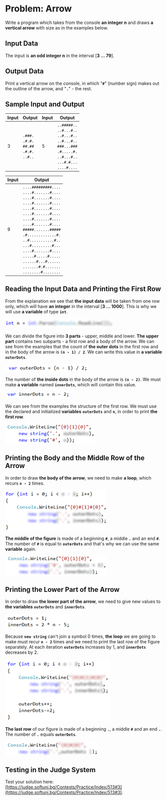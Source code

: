 # Problem: Arrow

Write a program which takes from the console **an integer n** and draws **a vertical arrow** with size as in the examples below.

## Input Data

The input is **an odd integer n** in the interval [**3 … 79**].

## Output Data

Print a vertical arrow on the console, in which "**`#`**" (number sign) makes out the outline of the arrow, and "**`.`**" - the rest.

## Sample Input and Output

| Input | Output | Input | Output |
|----|----|----|----|
|3|<code>.###.</code><br><code>.#.#.</code><br><code>##.##</code><br><code>.#.#.</code><br><code>..#..</code><br>|5|<code>..#####..</code><br><code>..#...#..</code><br><code>..#...#..</code><br><code>..#...#..</code><br><code>###...###</code><br><code>.#.....#.</code><br><code>..#...#..</code><br><code>...#.#...</code><br><code>....#....</code><br>|

| Input | Output |
| --- | --- |
|9|<code>....#########....</code><br><code>....#.......#....</code><br><code>....#.......#....</code><br><code>....#.......#....</code><br><code>....#.......#....</code><br><code>....#.......#....</code><br><code>....#.......#....</code><br><code>....#.......#....</code><br><code>#####.......#####</code><br><code>.#.............#.</code><br><code>..#...........#..</code><br><code>...#.........#...</code><br><code>....#.......#....</code><br><code>.....#.....#.....</code><br><code>......#...#......</code><br><code>.......#.#.......</code><br><code>........#........</code><br>|

## Reading the Input Data and Printing the First Row

From the explanation we see that **the input data** will be taken from one row only, which will have **an integer** in the interval [**3 … 1000**]. This is why we will use **a variable** of type **`int`**.

![](/assets/chapter-6-2-images/04.Arrow-01.png)
		
We can divide the figure into **3 parts** - upper, middle and lower. **The upper part** contains two subparts - a first row and a body of the arrow. We can see from the examples that the count of **the outer dots** in the first row and in the body of the arrow is **`(n - 1) / 2`**. We can write this value in **a variable** **`outerDots`**. 

![](/assets/chapter-6-2-images/04.Arrow-02.png)
		
The number of **the inside dots** in the body of the arrow is **`(n - 2)`**. We must make **a variable** named **`innerDots`**, which will contain this value.

![](/assets/chapter-6-2-images/04.Arrow-03.png)
		
We can see from the examples the structure of the first row. We must use the declared and initialized **variables** **`outerDots`** and **`n`**, in order to print **the first row**.

![](/assets/chapter-6-2-images/04.Arrow-04.png)

## Printing the Body and the Middle Row of the Arrow

In order to draw **the body of the arrow**, we need to make **a loop**, which recurs **`n - 2`** times.

![](/assets/chapter-6-2-images/04.Arrow-05.png)

**The middle of the figure** is made of a beginning **`#`**, a middle **`.`** and an end **`#`**. The number of **`#`** is equal to **`outerDots`** and that's why we can use the same **variable** again.

![](/assets/chapter-6-2-images/04.Arrow-06.png)

## Printing the Lower Part of the Arrow

In order to draw **the lower part of the arrow**, we need to give new values to **the variables** **`outerDots`** and **`innerDots`**.

![](/assets/chapter-6-2-images/04.Arrow-07.png)

Because **`new string`** can't join a symbol 0 times, **the loop** we are going to make must recur **`n - 2`** times and we need to print the last row of the figure separately. At each iteration **`outerDots`** increases by 1, and **`innerDots`** decreases by 2.

![](/assets/chapter-6-2-images/04.Arrow-08.png)
		
**The last row** of our figure is made of a beginning **`.`**, a middle **`#`** and an end **`.`**. The number of **`.`** equals **`outerDots`**.
   
![](/assets/chapter-6-2-images/04.Arrow-09.png)

## Testing in the Judge System

Test your solution here: [https://judge.softuni.bg/Contests/Practice/Index/513#3](https://judge.softuni.bg/Contests/Practice/Index/513#3).